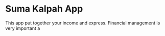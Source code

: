 # Suma Kalpah App

This app put together your income and express. Financial management is very important a



